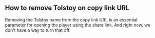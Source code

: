 ## How to remove Tolstoy on copy link URL

Removing the Tolstoy name from the copy link URL is an essential parameter for opening the player using the share link. And right now, we don't have a way to turn that off.